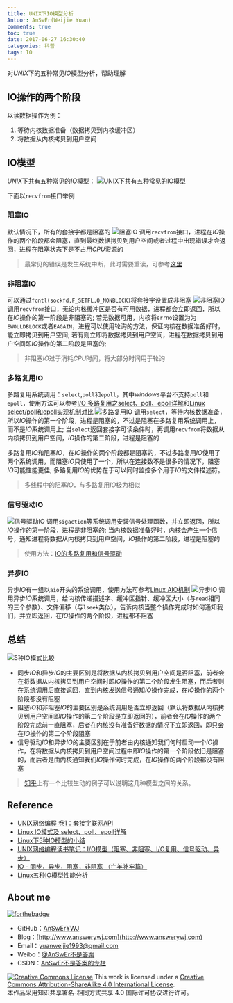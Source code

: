 ```yaml
---
title: UNIX下IO模型分析
Antuor: AnSwEr(Weijie Yuan)
comments: true
toc: true
date: 2017-06-27 16:30:40
categories: 科普
tags: IO
---
```


对*UNIX*下的五种常见*IO*模型分析，帮助理解
<!--more-->

## IO操作的两个阶段
以读数据操作为例：
 1. 等待内核数据准备（数据拷贝到内核缓冲区）
 2. 将数据从内核拷贝到用户空间

## IO模型
*UNIX*下共有五种常见的*IO*模型：
![UNIX下共有五种常见的IO模型](io-model.png)

下面以`recvfrom`接口举例

### 阻塞IO
默认情况下，所有的套接字都是阻塞的
![阻塞IO](blocking-io.png)
调用`recvfrom`接口，进程在*IO*操作的两个阶段都会阻塞，直到最终数据拷贝到用户空间或者过程中出现错误才会返回，进程在阻塞状态下是不占用*CPU*资源的
> 最常见的错误是发生系统中断，此时需要重读，可参考[这里](https://github.com/AnSwErYWJ/DogFood/blob/master/C/RD.c)

### 非阻塞IO
可以通过`fcntl(sockfd,F_SETFL,O_NONBLOCK)`将套接字设置成非阻塞
![非阻塞IO](no-blocking-io.png)
调用`recvfrom`接口，无论内核缓冲区是否有可用数据，进程都会立即返回，所以在*IO*操作的第一阶段是非阻塞的; 若无数据可用，内核将`errno`设置为为`EWOULDBLOCK`或者`EAGAIN`，进程可以使用轮询的方法，保证内核在数据准备好时，能立即拷贝到用户空间; 若有则立即将数据拷贝到用户空间，进程在数据拷贝到用户空间即*IO*操作的第二阶段是阻塞的;
> 非阻塞*IO*过于消耗*CPU*时间，将大部分时间用于轮询

### 多路复用IO
多路复用系统调用：`select`,`poll`和`epoll`，其中*windows*平台不支持`poll`和`epoll`，使用方法可以参考[I/O 多路复用之select、poll、epoll详解](https://segmentfault.com/a/1190000003063859?hmsr=toutiao.io&utm_medium=toutiao.io&utm_source=toutiao.io#articleHeader14)和[Linux select/poll和epoll实现机制对比](http://www.cnblogs.com/NerdWill/p/4996476.html)
![ 多路复用IO](multi-io.png)
调用`select`，等待内核数据准备，所以*IO*操作的第一个阶段，进程是阻塞的，不过是阻塞在多路复用系统调用上，而不是*IO*系统调用上; 当`select`返回套接字可读条件时，再调用`recvfrom`将数据从内核拷贝到用户空间，*IO*操作的第二阶段，进程是阻塞的

多路复用*IO*和阻塞*IO*，在*IO*操作的两个阶段都是阻塞的，不过多路复用*IO*使用了两个系统调用，而阻塞*IO*只使用了一个，所以在连接数不是很多的情况下，阻塞*IO*可能性能更佳; 多路复用*IO*的优势在于可以同时监控多个用于*IO*的文件描述符。

> 多线程中的阻塞*IO*，与多路复用*IO*极为相似

### 信号驱动IO
![信号驱动IO](signal-io.png)
调用`sigaction`等系统调用安装信号处理函数，并立即返回，所以*IO*操作的第一阶段，进程是非阻塞的; 当内核数据准备好时，内核会产生一个信号，通知进程将数据从内核拷贝到用户空间，*IO*操作的第二阶段，进程是阻塞的

> 使用方法：[IO的多路复用和信号驱动](http://www.cnblogs.com/ittinybird/p/4574397.html)

### 异步IO
异步*IO*有一组以`aio`开头的系统调用，使用方法可参考[Linux AIO机制](http://blog.csdn.net/tq02h2a/article/details/3825114)
![异步IO](asyn-io.png)
调用异步*IO*系统调用，给内核传递描述字、缓冲区指针、缓冲区大小（与`read`相同的三个参数）、文件偏移（与`lseek`类似），告诉内核当整个操作完成时如何通知我们，并立即返回，在*IO*操作的两个阶段，进程都不阻塞

## 总结
![5种IO模式比较](compare-io.png)
- 同步*IO*和异步*IO*的主要区别是将数据从内核拷贝到用户空间是否阻塞，前者会在将数据从内核拷贝到用户空间时即*IO*操作的第二个阶段发生阻塞，而后者则在系统调用后直接返回，直到内核发送信号通知*IO*操作完成，在*IO*操作的两个阶段都没有阻塞
- 阻塞*IO*和非阻塞*IO*的主要区别是系统调用是否立即返回（默认将数据从内核拷贝到用户空间即*IO*操作的第二个阶段是立即返回的），前者会在*IO*操作的两个阶段完成前一直阻塞，后者在内核没有准备好数据的情况下立即返回，即只会在*IO*操作的第二个阶段阻塞
- 信号驱动*IO*和异步*IO*的主要区别在于前者由内核通知我们何时启动一个*IO*操作，在将数据从内核拷贝到用户空间过程中即*IO*操作的第一个阶段依旧是阻塞的，而后者是由内核通知我们*IO*操作何时完成，在*IO*操作的两个阶段都没有阻塞

> [知乎](https://www.zhihu.com/question/19732473/answer/20851256)上有一个比较生动的例子可以说明这几种模型之间的关系。

## Reference
- [UNIX网络编程 卷1：套接字联网API](http://about:blank)
- [Linux IO模式及 select、poll、epoll详解](https://segmentfault.com/a/1190000003063859?hmsr=toutiao.io&utm_medium=toutiao.io&utm_source=toutiao.io)
- [Linux下5种IO模型的小结](http://www.cnblogs.com/ittinybird/p/4666044.html)
- [UNIX网络编程读书笔记：I/O模型（阻塞、非阻塞、I/O复用、信号驱动、异步）](http://www.cnblogs.com/nufangrensheng/p/3588690.html)
- [ IO - 同步，异步，阻塞，非阻塞 （亡羊补牢篇）](http://blog.csdn.net/historyasamirror/article/details/5778378)
- [Linux五种IO模型性能分析](http://blog.csdn.net/jay900323/article/details/18141217)


## About me
[![forthebadge](http://forthebadge.com/images/badges/ages-20-30.svg)](http://forthebadge.com)
- GitHub：[AnSwErYWJ](https://github.com/AnSwErYWJ)
- Blog：[http://www.answerywj.com](http://www.answerywj.com)
- Email：[yuanweijie1993@gmail.com](https://mail.google.com)
- Weibo：[@AnSwEr不是答案](http://weibo.com/1783591593)
- CSDN：[AnSwEr不是答案的专栏](http://blog.csdn.net/u011192270)

<a rel="license" href="http://creativecommons.org/licenses/by-sa/4.0/"><img alt="Creative Commons License" style="border-width:0" src="https://i.creativecommons.org/l/by-sa/4.0/88x31.png" /></a> This work is licensed under a <a rel="license" href="http://creativecommons.org/licenses/by-sa/4.0/">Creative Commons Attribution-ShareAlike 4.0 International License</a>.  
本作品采用知识共享署名-相同方式共享 4.0 国际许可协议进行许可。

